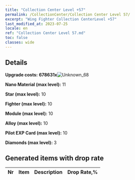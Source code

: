```yaml
---
title: "Collection Center Level +57"
permalink: /CollectionCenter/Collection Center Level 57/
excerpt: "Wing Fighter Collection CenterLevel +57"
last_modified_at: 2023-07-25
locale: en
ref: "Collection Center Level 57.md"
toc: false
classes: wide
---
```



## Details

 **Upgrade costs:** **678631x**![Unknown_68](/images/item/bh_img25_p.png)

 **Nano Material (max level):** 11

 **Star (max level):** 10

 **Fighter (max level):** 10

 **Module (max level):** 10

 **Alloy (max level):** 10

 **Pilot EXP Card (max level):** 10

 **Diamonds (max level):** 3

## Generated items with drop rate

  |  Nr |     Item   |    Description   |  Drop Rate,% |
  |:----|:----------:|:-----------------|:-------------|

